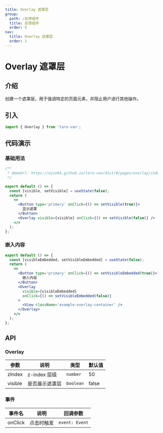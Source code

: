 ```yaml
---
title: Overlay 遮罩层
group:
  path: /反馈组件
  title: 反馈组件
  order: 5
nav:
  title: Overlay 遮罩层
  order: 1
---
```


# Overlay 遮罩层

## 介绍

创建一个遮罩层，用于强调特定的页面元素，并阻止用户进行其他操作。

## 引入

```jsx | pure
import { Overlay } from 'taro-van';
```

## 代码演示

### 基础用法

```jsx | iframe
/**
 * demoUrl: https://wjun94.github.io/taro-van/dist/#/pages/overlay/index
 */

export default () => {
  const [visible, setVisible] = useState(false);
  return (
    <>
      <Button type='primary' onClick={() => setVisible(true)}>
        显示遮罩
      </Button>
      <Overlay visible={visible} onClick={() => setVisible(false)} />
    </>
  );
};
```

### 嵌入内容

```jsx | pure
export default () => {
  const [visibleEmbedded, setVisibleEmbedded] = useState(false);
  return (
    <>
      <Button type='primary' onClick={() => setVisibleEmbedded(true)}>
        嵌入内容
      </Button>
      <Overlay
        visible={visibleEmbedded}
        onClick={() => setVisibleEmbedded(false)}
      >
        <View className='example-overlay-container' />
      </Overlay>
    </>
  );
};
```

## API

### Overlay

| 参数    | 说明           | 类型      | 默认值 |
| ------- | -------------- | --------- | ------ |
| zIndex  | z-index 层级   | `number`  | 50     |
| visible | 是否展示遮罩层 | `boolean` | false  |

### 事件

| 事件名  | 说明       | 回调参数       |
| ------- | ---------- | -------------- |
| onClick | 点击时触发 | `event: Event` |

